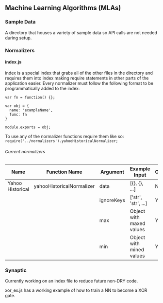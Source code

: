 ## Machine Learning Algorithms (MLAs)

### Sample Data

A directory that houses a variety of sample data so API calls are not needed during setup.

### Normalizers

#### index.js

index is a special index that grabs all of the other files in the directory and requires them into index making require statements in other parts of the application easier. Every normalizer must follow the following format to be programmatically added to the index:

```javascipt
var fn = function() {};

var obj = {
  name: 'exampleName',
  func: fn
}

module.exports = obj;

```
To use any of the normalizer functions require them like so: `require('../normalizers').yahooHistoricalNormalizer;`

###### Current normalizers

| Name | Function Name | Argument | Example Input | Optional |
|---|---|---|---|---|
| Yahoo Historical | yahooHistoricalNormalizer | data | [{}, {}, ...] | No |
| | | ignoreKeys | ['str', 'str', ...] | Yes |
| | | max | Object with maxed values | Yes |
| | | min | Object with mined values | Yes |

### Synaptic

Currently working on an index file to reduce future non-DRY code.

xor_ex.js has a working example of how to train a NN to become a XOR gate.
